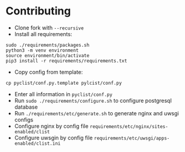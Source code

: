 Contributing
======

* Clone fork with `--recursive`
* Install all requirements:
```
sudo ./requirements/packages.sh
python3 -m venv environment
source environment/bin/activate
pip3 install -r requirements/requirements.txt
```
* Copy config from template:
```
cp pyclist/conf.py.template pylcist/conf.py
```
* Enter all information in `pyclist/conf.py`
* Run `sudo ./requirements/configure.sh` to configure postgresql database
* Run `./requirements/etc/generate.sh` to generate nginx and uwsgi configs
* Configure nginx by config file `requirements/etc/nginx/sites-enabled/clist`
* Configure uwsgin by config file `requirements/etc/uwsgi/apps-enabled/clist.ini`

